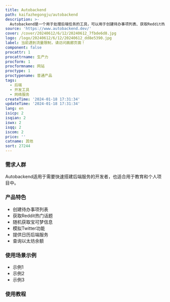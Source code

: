 ```yaml
---
title: Autobackend
path: kaifazhegongju/autobackend
description: >-
  Autobackend是一个用于处理后端任务的工具，可以用于创建待办事项列表、获取Reddit热门话题、随机获取宝可梦信息、模拟Twitter功能、日历后端服务以及查询以太坊余额等。它的优势在于灵活性和扩展性，能够满足多样化的后端需求。
source: 'https://www.autobackend.dev/'
cover: /cover/20240612/6/12/20240612_7fbde6d8.jpg
logo: /logo/20240612/6/12/20240612_dd8e5390.jpg
label: 当前遇到流量限制，请访问画廊页面！
component: false
procattr: 1
procattrname: 生产力
procform: 1
procformname: 网站
proctype: 1
proctypename: 普通产品
tags:
  - 后端
  - 开发工具
  - 网络服务
createTime: '2024-01-18 17:31:34'
updateTime: '2024-01-18 17:31:34'
lang: en
isicp: 2
isqian: 2
iswx: 2
isqq: 2
iscom: 2
price: ''
catname: 其他
sort: 27244
---
```




### 需求人群
Autobackend适用于需要快速搭建后端服务的开发者，也适合用于教育和个人项目中。

### 产品特色
- 创建待办事项列表
- 获取Reddit热门话题
- 随机获取宝可梦信息
- 模拟Twitter功能
- 提供日历后端服务
- 查询以太坊余额

### 使用场景示例
- 示例1
- 示例2
- 示例3

### 使用教程


  
